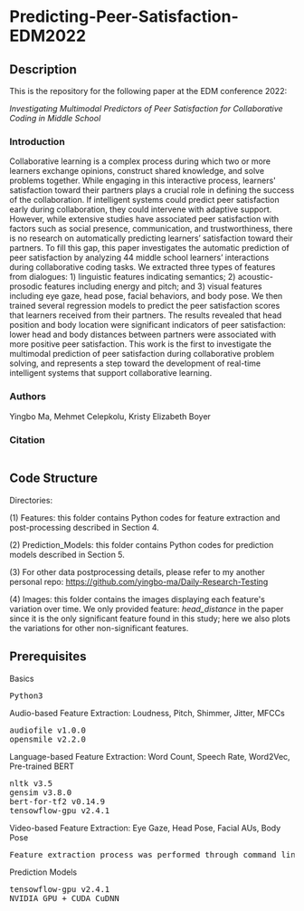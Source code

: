 # Predicting-Peer-Satisfaction-EDM2022
<h2>Description</h2>
<p>This is the repository for the following paper at the EDM conference 2022:</p> 
<p><em>Investigating Multimodal Predictors of Peer Satisfaction for Collaborative Coding in Middle School</em></p>

<h3>Introduction</h3>
Collaborative learning is a complex process during which two or more learners exchange opinions, construct shared knowledge, and solve problems together. While engaging in this interactive process, learners' satisfaction toward their partners plays a crucial role in defining the success of the collaboration. If intelligent systems could predict peer satisfaction early during collaboration, they could intervene with adaptive support. However, while extensive studies have associated peer satisfaction with factors such as social presence, communication, and trustworthiness, there is no research on automatically predicting learners’ satisfaction toward their partners. To fill this gap, this paper investigates the automatic prediction of peer satisfaction by analyzing 44 middle school learners’ interactions during collaborative coding tasks. We extracted three types of features from dialogues: 1) linguistic features indicating semantics; 2) acoustic-prosodic features including energy and pitch; and 3) visual features including eye gaze, head pose, facial behaviors, and body pose. We then trained several regression models to predict the peer satisfaction scores that learners received from their partners. The results revealed that head position and body location were significant indicators of peer satisfaction: lower head and body distances between partners were associated with more positive peer satisfaction. This work is the first to investigate the multimodal prediction of peer satisfaction during collaborative problem solving, and represents a step toward the development of real-time intelligent systems that support collaborative learning.

<h3>Authors</h3>
Yingbo Ma, Mehmet Celepkolu, Kristy Elizabeth Boyer

<h3>Citation</h3>
<pre></pre>

<h2>Code Structure</h2>

Directories: 

(1) Features: this folder contains Python codes for feature extraction and post-processing described in Section 4.

(2) Prediction_Models: this folder contains Python codes for prediction models described in Section 5.

(3) For other data postprocessing details, please refer to my another personal repo: https://github.com/yingbo-ma/Daily-Research-Testing

(4) Images: this folder contains the images displaying each feature's variation over time. We only provided feature: *head_distance* in the paper since it is the only significant feature found in this study; here we also plots the variations for other non-significant features.

<h2>Prerequisites</h2>
<p>Basics</p>
<pre>
Python3 
</pre>

<p>Audio-based Feature Extraction: Loudness, Pitch, Shimmer, Jitter, MFCCs</p> 
<pre>
audiofile v1.0.0
opensmile v2.2.0
</pre>

<p>Language-based Feature Extraction: Word Count, Speech Rate, Word2Vec, Pre-trained BERT</p> 
<pre>
nltk v3.5
gensim v3.8.0
bert-for-tf2 v0.14.9
tensowflow-gpu v2.4.1
</pre>

<p>Video-based Feature Extraction: Eye Gaze, Head Pose, Facial AUs, Body Pose</p> 
<pre>
Feature extraction process was performed through command line arguments.
</pre>

<p>Prediction Models</p> 
<pre>
tensowflow-gpu v2.4.1
NVIDIA GPU + CUDA CuDNN
</pre>
